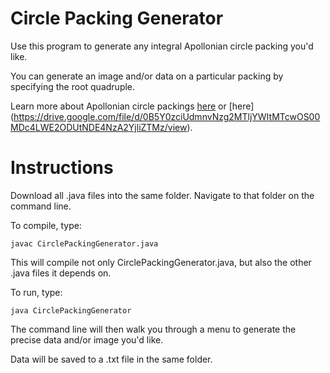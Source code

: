 # Circle Packing Generator

Use this program to generate any integral Apollonian circle packing you'd like.  

You can generate an image and/or data on a particular packing by specifying the root quadruple.

Learn more about Apollonian circle packings [here](https://www.ams.org/journals/bull/2013-50-02/S0273-0979-2013-01401-0/S0273-0979-2013-01401-0.pdf) or [here] (https://drive.google.com/file/d/0B5Y0zciUdmnvNzg2MTljYWItMTcwOS00MDc4LWE2ODUtNDE4NzA2YjliZTMz/view).

# Instructions

Download all .java files into the same folder.  Navigate to that folder on the command line.

To compile, type:

`javac CirclePackingGenerator.java`

This will compile not only CirclePackingGenerator.java, but also the other .java files it depends on.

To run, type:

`java CirclePackingGenerator`

The command line will then walk you through a menu to generate the precise data and/or image you'd like.

Data will be saved to a .txt file in the same folder.






